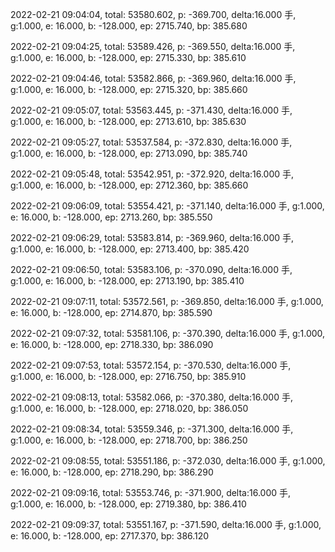2022-02-21 09:04:04, total: 53580.602, p: -369.700, delta:16.000 手, g:1.000, e: 16.000, b: -128.000, ep: 2715.740, bp: 385.680

2022-02-21 09:04:25, total: 53589.426, p: -369.550, delta:16.000 手, g:1.000, e: 16.000, b: -128.000, ep: 2715.330, bp: 385.610

2022-02-21 09:04:46, total: 53582.866, p: -369.960, delta:16.000 手, g:1.000, e: 16.000, b: -128.000, ep: 2715.320, bp: 385.660

2022-02-21 09:05:07, total: 53563.445, p: -371.430, delta:16.000 手, g:1.000, e: 16.000, b: -128.000, ep: 2713.610, bp: 385.630

2022-02-21 09:05:27, total: 53537.584, p: -372.830, delta:16.000 手, g:1.000, e: 16.000, b: -128.000, ep: 2713.090, bp: 385.740

2022-02-21 09:05:48, total: 53542.951, p: -372.920, delta:16.000 手, g:1.000, e: 16.000, b: -128.000, ep: 2712.360, bp: 385.660

2022-02-21 09:06:09, total: 53554.421, p: -371.140, delta:16.000 手, g:1.000, e: 16.000, b: -128.000, ep: 2713.260, bp: 385.550

2022-02-21 09:06:29, total: 53583.814, p: -369.960, delta:16.000 手, g:1.000, e: 16.000, b: -128.000, ep: 2713.400, bp: 385.420

2022-02-21 09:06:50, total: 53583.106, p: -370.090, delta:16.000 手, g:1.000, e: 16.000, b: -128.000, ep: 2713.190, bp: 385.410

2022-02-21 09:07:11, total: 53572.561, p: -369.850, delta:16.000 手, g:1.000, e: 16.000, b: -128.000, ep: 2714.870, bp: 385.590

2022-02-21 09:07:32, total: 53581.106, p: -370.390, delta:16.000 手, g:1.000, e: 16.000, b: -128.000, ep: 2718.330, bp: 386.090

2022-02-21 09:07:53, total: 53572.154, p: -370.530, delta:16.000 手, g:1.000, e: 16.000, b: -128.000, ep: 2716.750, bp: 385.910

2022-02-21 09:08:13, total: 53582.066, p: -370.380, delta:16.000 手, g:1.000, e: 16.000, b: -128.000, ep: 2718.020, bp: 386.050

2022-02-21 09:08:34, total: 53559.346, p: -371.300, delta:16.000 手, g:1.000, e: 16.000, b: -128.000, ep: 2718.700, bp: 386.250

2022-02-21 09:08:55, total: 53551.186, p: -372.030, delta:16.000 手, g:1.000, e: 16.000, b: -128.000, ep: 2718.290, bp: 386.290

2022-02-21 09:09:16, total: 53553.746, p: -371.900, delta:16.000 手, g:1.000, e: 16.000, b: -128.000, ep: 2719.380, bp: 386.410

2022-02-21 09:09:37, total: 53551.167, p: -371.590, delta:16.000 手, g:1.000, e: 16.000, b: -128.000, ep: 2717.370, bp: 386.120